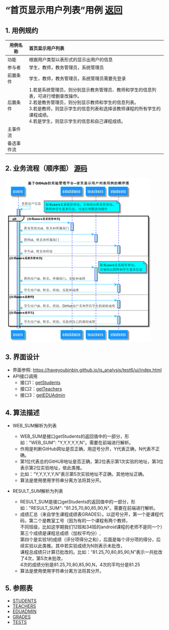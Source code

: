 ﻿<!-- markdownlint-disable MD033-->
<!-- 禁止MD033类型的警告 https://www.npmjs.com/package/markdownlint -->

# “首页显示用户列表”用例 [返回](../README.md)
## 1. 用例规约

|用例名称|首页显示用户列表|
|-------|:-------------|
|功能|根据用户类型以表形式的显示出用户的信息|
|参与者|学生，教师，教务管理员，系统管理员|
|前置条件|学生，教师，教务管理员，系统管理员需要先登录|
|后置条件|1.若是系统管理员，则分别显示教务管理员、教师和学生的信息列表，可进行增删查改操作。<br>2.若是教务管理员，则分别显示教师和学生的信息列表。<br>3.若是教师，则显示学生的信息列表和选择该教师课程的所有学生的课程成绩。<br>4.若是学生，则显示学生的信息和自己课程成绩。<br>|
|主事件流| |
|备选事件流| |

## 2. 业务流程（顺序图） [源码](../src/sequence首页显示用户列表.puml)
![sequence1](../image/sequence首页显示用户列表.png)

## 3. 界面设计
- 界面参照: https://haveyoubinbin.github.io/is_analysis/test6/ui/index.html
- API接口调用
    - 接口1：[getStudents](../接口/getStudents.md)
    - 接口2：[getTeachers](../接口/getTeachers.md)
    - 接口3：[getEDUAdmin](../接口/EDUAdmin.md)

## 4. 算法描述

- WEB_SUM解析为列表  
  - WEB_SUM是接口getStudents的返回值中的一部分，形如："WEB_SUM": "Y,Y,Y,Y,Y,N"。需要在前端进行解析。  
  - 作用是判断GitHub网址是否正确，用逗号分开，Y代表正确，N代表不正确。  
  - 第1位代表总的GitHUB地址是否正确，第2位表示第1次实验的地址，第3位表示第2位实验地址，依此类推。
  - 比如：“Y,Y,Y,Y,Y,N”表示第5次实验地址不正确，其他地址正确。  
  - 算法是使用使用字符串分离方法将其分开。

- RESULT_SUM解析为列表
    - RESULT_SUM是接口getStudents的返回值中的一部分，形如："RESULT_SUM": "81.25,70,80,85,90,N"。需要在前端进行解析。
    - 成绩汇总（来自学生课程成绩表GRADES）。以逗号分开，第一个是课程代码，第二个是教室工号（因为有的一个课程有两个教师，<br>不同班级，比如这学期我们12班和34班的android课程的老师不是同一个）第三个成绩是课程总成绩（加权平均分）,<br>第四个是实验1的成绩（评分项得分之和），后面是每个评分项的得分，后续实验以此类推。其中若实验成绩为N则表示未批改，<br>课程总成绩只计算已批改的。比如：“81.25,70,80,85,90,N”表示一共批改了4次，第5次未批改，<br>4次的成绩分别是81.25,70,80,85,90,N，4次的平均分是81.25
    - 算法是使用使用字符串分离方法将其分开。
    
## 5. 参照表

- [STUDENTS](../数据库设计.md/#STUDENTS)
- [TEACHERS](../数据库设计.md/#TEACHERS)
- [EDUADMIN](../数据库设计.md/#EDUADMIN)
- [GRADES](../数据库设计.md/#GRADES)
- [TESTS](../数据库设计.md/#TESTS)


